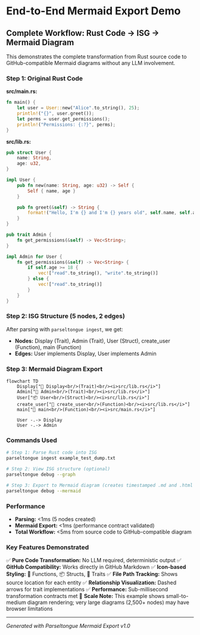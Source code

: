 # End-to-End Mermaid Export Demo

## Complete Workflow: Rust Code → ISG → Mermaid Diagram

This demonstrates the complete transformation from Rust source code to GitHub-compatible Mermaid diagrams without any LLM involvement.

### Step 1: Original Rust Code

**src/main.rs:**
```rust
fn main() {
    let user = User::new("Alice".to_string(), 25);
    println!("{}", user.greet());
    let perms = user.get_permissions();
    println!("Permissions: {:?}", perms);
}
```

**src/lib.rs:**
```rust
pub struct User {
    name: String,
    age: u32,
}

impl User {
    pub fn new(name: String, age: u32) -> Self {
        Self { name, age }
    }

    pub fn greet(&self) -> String {
        format!("Hello, I'm {} and I'm {} years old", self.name, self.age)
    }
}

pub trait Admin {
    fn get_permissions(&self) -> Vec<String>;
}

impl Admin for User {
    fn get_permissions(&self) -> Vec<String> {
        if self.age >= 18 {
            vec!["read".to_string(), "write".to_string()]
        } else {
            vec!["read".to_string()]
        }
    }
}
```

### Step 2: ISG Structure (5 nodes, 2 edges)

After parsing with `parseltongue ingest`, we get:

- **Nodes:** Display (Trait), Admin (Trait), User (Struct), create_user (Function), main (Function)
- **Edges:** User implements Display, User implements Admin

### Step 3: Mermaid Diagram Export

```mermaid
flowchart TD
    Display["🎯 Display<br/>(Trait)<br/><i>src/lib.rs</i>"]
    Admin["🎯 Admin<br/>(Trait)<br/><i>src/lib.rs</i>"]
    User["📦 User<br/>(Struct)<br/><i>src/lib.rs</i>"]
    create_user["🔧 create_user<br/>(Function)<br/><i>src/lib.rs</i>"]
    main["🔧 main<br/>(Function)<br/><i>src/main.rs</i>"]

    User -.-> Display
    User -.-> Admin
```

### Commands Used

```bash
# Step 1: Parse Rust code into ISG
parseltongue ingest example_test_dump.txt

# Step 2: View ISG structure (optional)
parseltongue debug --graph

# Step 3: Export to Mermaid diagram (creates timestamped .md and .html files)
parseltongue debug --mermaid
```

### Performance

- **Parsing:** <1ms (5 nodes created)
- **Mermaid Export:** <1ms (performance contract validated)
- **Total Workflow:** <5ms from source code to GitHub-compatible diagram

### Key Features Demonstrated

✅ **Pure Code Transformation:** No LLM required, deterministic output
✅ **GitHub Compatibility:** Works directly in GitHub Markdown
✅ **Icon-based Styling:** 🔧 Functions, 📦 Structs, 🎯 Traits
✅ **File Path Tracking:** Shows source location for each entity
✅ **Relationship Visualization:** Dashed arrows for trait implementations
✅ **Performance:** Sub-millisecond transformation contracts met
📝 **Scale Note:** This example shows small-to-medium diagram rendering; very large diagrams (2,500+ nodes) may have browser limitations

---

*Generated with Parseltongue Mermaid Export v1.0*